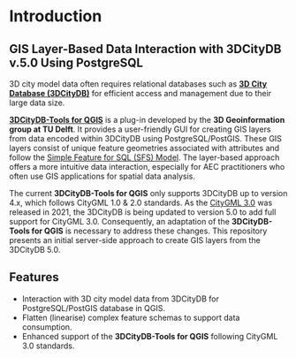 # Introduction
## GIS Layer-Based Data Interaction with 3DCityDB v.5.0 Using PostgreSQL
  3D city model data often requires relational databases such as [**3D City Database (3DCityDB)**](https://www.3dcitydb.org/3dcitydb/) for efficient access and management due to their large data size.

  [**3DCityDB-Tools for QGIS**](https://plugins.qgis.org/plugins/citydb-tools/) is a plug-in developed by the **3D Geoinformation group at TU Delft**. It provides a user-friendly GUI for creating GIS layers from data encoded within 3DCityDB using PostgreSQL/PostGIS. These GIS layers consist of unique feature geometries associated with attributes and follow the [Simple Feature for SQL (SFS) Model](https://docs.qgis.org/3.34/en/docs/training_manual/spatial_databases/simple_feature_model.html). The layer-based approach offers a more intuitive data interaction, especially for AEC practitioners who often use GIS applications for spatial data analysis.

  The current **3DCityDB-Tools for QGIS** only supports 3DCityDB up to version 4.x, which follows CityGML 1.0 & 2.0 standards. As the [CityGML 3.0](https://www.ogc.org/publications/standard/citygml/) was released in 2021, the 3DCityDB is being updated to version 5.0 to add full support for CityGML 3.0. Consequently, an adaptation of the **3DCityDB-Tools for QGIS** is necessary to address these changes. This repository presents an initial server-side approach to create GIS layers from the 3DCityDB 5.0.

## Features
  - Interaction with 3D city model data from 3DCityDB for PostgreSQL/PostGIS database in QGIS.
  - Flatten (linearise) complex feature schemas to support data consumption.
  - Enhanced support of the **3DCityDB-Tools for QGIS** following CityGML 3.0 standards.